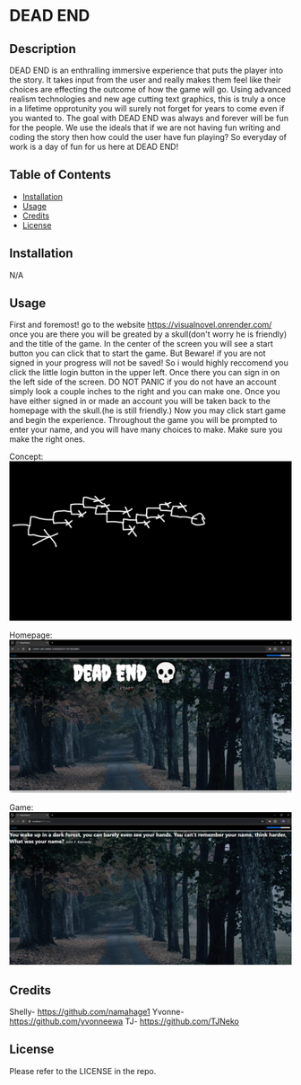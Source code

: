 # DEAD END

## Description

DEAD END is an enthralling immersive experience that puts the player into the story. It takes input from the user and really makes them feel like their choices are effecting the outcome of how the game will go. Using advanced realism technologies and new age cutting text graphics, this is truly a once in a lifetime opprotunity you will surely not forget for years to come even if you wanted to. The goal with DEAD END was always and forever will be fun for the people. We use the ideals that if we are not having fun writing and coding the story then how could the user have fun playing? So everyday of work is a day of fun for us here at DEAD END!

## Table of Contents

- [Installation](#installation)
- [Usage](#usage)
- [Credits](#credits)
- [License](#license)

## Installation

N/A

## Usage

First and foremost! go to the website https://visualnovel.onrender.com/ once you are there you will be greated by a skull(don't worry he is friendly) and the title of the game. In the center of the screen you will see a start button you can click that to start the game. But Beware! if you are not signed in your progress will not be saved! So i would highly reccomend you click the little login button in the upper left. Once there you can sign in on the left side of the screen. DO NOT PANIC if you do not have an account simply look a couple inches to the right and you can make one. Once you have either signed in or made an account you will be taken back to the homepage with the skull.(he is still friendly.) Now you may click start game and begin the experience. Throughout the game you will be prompted to enter your name, and you will have many choices to make. Make sure you make the right ones.

Concept:
![The pathing idea](images/concept.png)

Homepage:
![The pathing idea](images/homepage.png)

Game:
![The pathing idea](images/game.png)

## Credits

Shelly- https://github.com/namahage1
Yvonne- https://github.com/yvonneewa
TJ- https://github.com/TJNeko

## License

Please refer to the LICENSE in the repo.

